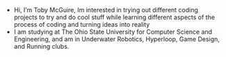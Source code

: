 - Hi, I’m Toby McGuire, Im interested in trying out different coding projects to try and do cool stuff while learning different aspects of the process of coding and turning ideas into reality
- I am studying at The Ohio State University for Computer Science and Engineering, and am in Underwater Robotics, Hyperloop, Game Design, and Running clubs.
